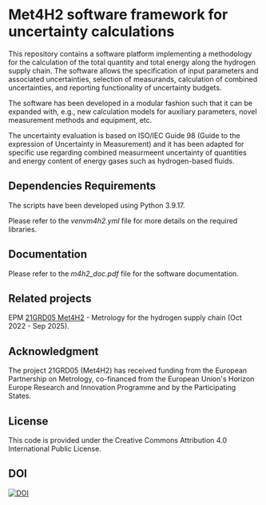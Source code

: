 # Met4H2 software framework for uncertainty calculations
This repository contains a software platform implementing a methodology for the 
calculation of the total quantity and total energy along the hydrogen supply chain. 
The software allows the specification of input parameters and associated uncertainties,
selection of measurands, calculation of combined uncertainties, and reporting 
functionality of uncertainty budgets. 

The software has been developed in a modular fashion such that it can be expanded 
with, e.g., new calculation models for auxiliary parameters, novel measurement methods 
and equipment, etc.

The uncertainty evaluation is based on ISO/IEC Guide 98 (Guide to the expression of Uncertainty 
in Measurement) and it has been adapted for specific use regarding combined measurmeent 
uncertainty of quantities and energy content of energy gases such as hydrogen-based fluids.

## Dependencies Requirements
The scripts have been developed using Python 3.9.17.

Please refer to the *venvm4h2.yml* file for more details on the required libraries.

## Documentation
Please refer to the *m4h2_doc.pdf* file for the software documentation.

## Related projects
EPM [21GRD05 Met4H2](https://met4h2.eu/) - Metrology for the hydrogen supply chain (Oct 2022 - Sep 2025).

## Acknowledgment
The project 21GRD05 (Met4H2) has received funding from the European Partnership on Metrology, 
co-financed from the European Union's Horizon Europe Research and Innovation Programme and by 
the Participating States.

## License
This code is provided under the Creative Commons Attribution 4.0 International Public License.

## DOI
[![DOI](https://zenodo.org/badge/590051867.svg)](https://doi.org/10.5281/zenodo.17456112)
